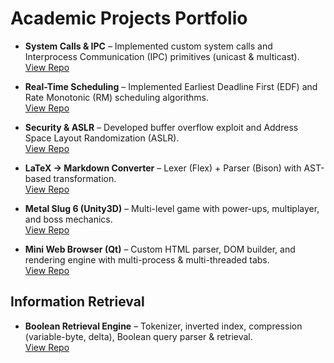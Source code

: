 # Academic Projects Portfolio

- **System Calls & IPC** – Implemented custom system calls and Interprocess Communication (IPC) primitives (unicast & multicast).  
    [View Repo](https://github.com/<your-username>/syscalls-ipc)

- **Real-Time Scheduling** – Implemented Earliest Deadline First (EDF) and Rate Monotonic (RM) scheduling algorithms.  
    [View Repo](https://github.com/<your-username>/realtime-scheduling)

- **Security & ASLR** – Developed buffer overflow exploit and Address Space Layout Randomization (ASLR).  
    [View Repo](https://github.com/<your-username>/security-aslr)

- **LaTeX → Markdown Converter** – Lexer (Flex) + Parser (Bison) with AST-based transformation.  
    [View Repo](https://github.com/<your-username>/latex-to-md)

- **Metal Slug 6 (Unity3D)** – Multi-level game with power-ups, multiplayer, and boss mechanics.  
    [View Repo](https://github.com/<your-username>/metal-slug6)

- **Mini Web Browser (Qt)** – Custom HTML parser, DOM builder, and rendering engine with multi-process & multi-threaded tabs.  
    [View Repo](https://github.com/<your-username>/mini-browser)

## Information Retrieval
- **Boolean Retrieval Engine** – Tokenizer, inverted index, compression (variable-byte, delta), Boolean query parser & retrieval.  
    [View Repo](https://github.com/<your-username>/boolean-retrieval)
